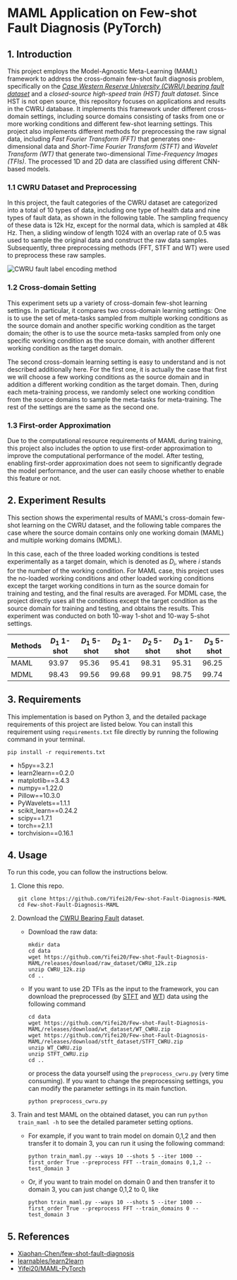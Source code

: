 # MAML Application on Few-shot Fault Diagnosis (PyTorch)

## 1. Introduction

This project employs the Model-Agnostic Meta-Learning (MAML) framework to address the cross-domain few-shot fault diagnosis problem, specifically on the *[Case Western Reserve University (CWRU) bearing fault dataset](https://engineering.case.edu/bearingdatacenter)* and a *closed-source high-speed train (HST) fault dataset*. Since HST is not open source, this repository focuses on applications and results in the CWRU database. It implements this framework under different cross-domain settings, including  source domains consisting of tasks from one or more working conditions and different few-shot learning settings. This project also implements different methods for preprocessing the raw signal data, including *Fast Fourier Transform (FFT)* that generates one-dimensional data and *Short-Time Fourier Transform (STFT)* and *Wavelet Transform (WT)* that generate two-dimensional *Time-Frequency Images (TFIs)*. The processed 1D and 2D data are classified using different CNN-based models.

### 1.1 CWRU Dataset and Preprocessing

In this project, the fault categories of the CWRU dataset are categorized into a total of 10 types of data, including one type of health data and nine types of fault data, as shown in the following table. The sampling frequency of these data is 12k Hz, except for the normal data, which is sampled at 48k Hz. Then, a sliding window of length 1024 with an overlap rate of 0.5 was used to sample the original data and construct the raw data samples. Subsequently, three preprocessing methods (FFT, STFT and WT) were used to preprocess these raw samples.

![CWRU fault label encoding method](https://s2.loli.net/2024/10/29/yJLcsFkm2wBVbdZ.png)

### 1.2 Cross-domain Setting

This experiment sets up a variety of cross-domain few-shot learning settings. In particular, it compares two cross-domain learning settings: One is to use the set of meta-tasks sampled from multiple working conditions as the source domain and another specific working condition as the target domain; the other is to use the source meta-tasks sampled from only one specific working condition as the source domain, with another different working condition as the target domain.

The second cross-domain learning setting is easy to understand and is not described additionally here. For the first one, it is actually the case that first we will choose a few working conditions as the source domain and in addition a different working condition as the target domain. Then, during each meta-training process, we randomly select one working condition from the source domains to sample the meta-tasks for meta-training. The rest of the settings are the same as the second one.

### 1.3 First-order Approximation

Due to the computational resource requirements of MAML during training, this project also includes the option to use first-order approximation to improve the computational performance of the model. After testing, enabling first-order approximation does not seem to significantly degrade the model performance, and the user can easily choose whether to enable this feature or not.

## 2. Experiment Results

This section shows the experimental results of MAML's cross-domain few-shot learning on the CWRU dataset, and the following table compares the case where the source domain contains only one working  domain (MAML) and multiple working domains (MDML).

In this case, each of the three loaded working conditions is tested experimentally as a target domain, which is denoted as $D_i$, where $i$ stands for the number of the working condition.
For MAML case, this project uses the no-loaded working conditions and other loaded working conditions except the target working conditions in turn as the source domain for training and testing, and the final results are averaged.
For MDML case, the project directly uses all the conditions except the target condition as the source domain for training and testing, and obtains the results. This experiment was conducted on both 10-way 1-shot and 10-way 5-shot settings.

| Methods | $D_1$ 1-shot | $D_1$ 5-shot | $D_2$ 1-shot | $D_2$ 5-shot | $D_3$ 1-shot | $D_3$ 5-shot |
| ------- | ------------ | ------------ | ------------ | ------------ | ------------ | ------------ |
| MAML    | 93.97        | 95.36        | 95.41        | 98.31        | 95.31        | 96.25        |
| MDML    | 98.43        | 99.56        | 99.68        | 99.91        | 98.75        | 99.74        |

## 3. Requirements

This implementation is based on Python 3, and the detailed package requirements of this project are listed below. You can install this requirement using `requirements.txt` file directly by running the following command in your terminal.

```shell
pip install -r requirements.txt
```

- h5py==3.2.1
- learn2learn==0.2.0
- matplotlib==3.4.3
- numpy==1.22.0
- Pillow==10.3.0
- PyWavelets==1.1.1
- scikit_learn==0.24.2
- scipy==1.7.1
- torch==2.1.1
- torchvision==0.16.1

## 4. Usage

To run this code, you can follow the instructions below.

1. Clone this repo.

    ```shell
    git clone https://github.com/Yifei20/Few-shot-Fault-Diagnosis-MAML
    cd Few-shot-Fault-Diagnosis-MAML
    ```

2. Download the [CWRU Bearing Fault](https://github.com/Yifei20/Few-shot-Fault-Diagnosis-MAML/releases/tag/raw_dataset) dataset.
    - Download the raw data:
      ```shell
      mkdir data
      cd data
      wget https://github.com/Yifei20/Few-shot-Fault-Diagnosis-MAML/releases/download/raw_dataset/CWRU_12k.zip
      unzip CWRU_12k.zip
      cd ..
      ```
   - If you want to use 2D TFIs as the input to the framework, you can download the preprocessed (by [STFT](https://github.com/Yifei20/Few-shot-Fault-Diagnosis-MAML/releases/tag/stft_dataset) and [WT](https://github.com/Yifei20/Few-shot-Fault-Diagnosis-MAML/releases/tag/wt_dataset)) data using the following command
     ```shell
     cd data
     wget https://github.com/Yifei20/Few-shot-Fault-Diagnosis-MAML/releases/download/wt_dataset/WT_CWRU.zip
     wget https://github.com/Yifei20/Few-shot-Fault-Diagnosis-MAML/releases/download/stft_dataset/STFT_CWRU.zip
     unzip WT_CWRU.zip
     unzip STFT_CWRU.zip
     cd ..
     ```
     or process the data yourself using the `preprocess_cwru.py` (very time consuming). If you want to change the preprocessing settings, you can modify the parameter settings in its main function.
     ```shell
     python preprocess_cwru.py
     ```

4. Train and test MAML on the obtained dataset, you can run `python train_maml -h` to see the detailed parameter setting options.
    - For example, if you want to train model on domain 0,1,2 and then transfer it to domain 3, you can run it using the following command:
      ```shell
      python train_maml.py --ways 10 --shots 5 --iter 1000 --first_order True --preprocess FFT --train_domains 0,1,2 --test_domain 3
      ```
    - Or, if you want to train model on domain 0 and then transfer it to domain 3, you can just change 0,1,2 to 0, like
      ```shell
      python train_maml.py --ways 10 --shots 5 --iter 1000 --first_order True --preprocess FFT --train_domains 0 --test_domain 3
      ```

## 5. References

- [Xiaohan-Chen/few-shot-fault-diagnosis](https://github.com/Xiaohan-Chen/few-shot-fault-diagnosis)
- [learnables/learn2learn](https://github.com/learnables/learn2learn)
- [Yifei20/MAML-PyTorch](https://github.com/Yifei20/MAML-PyTorch)
